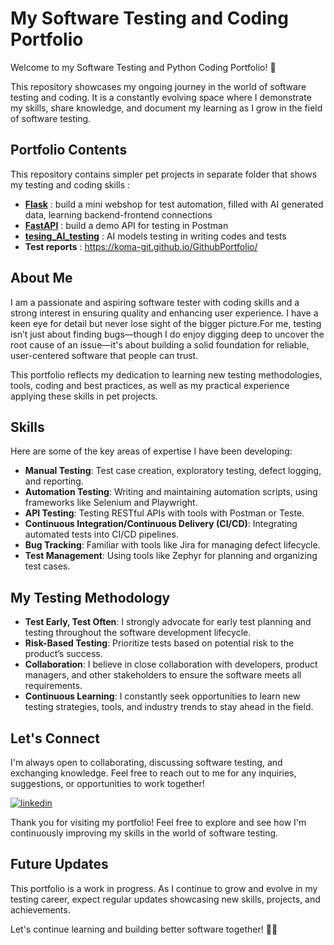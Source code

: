 # My Software Testing and Coding Portfolio

Welcome to my Software Testing and Python Coding Portfolio! 🚀

This repository showcases my ongoing journey in the world of software testing and coding. It is a constantly evolving space where I demonstrate my skills, share knowledge, and document my learning as I grow in the field of software testing.

## Portfolio Contents

This repository contains simpler pet projects in separate folder that shows my testing and coding skills :

- **[Flask](/Flask)** : build a mini webshop for test automation, filled with AI generated data, learning backend-frontend connections
- **[FastAPI](/FastAPI/)** : build a demo API for testing in Postman
- **[tesing_AI_testing](/testing_AI_testing/)** : AI models testing in writing codes and tests
- **Test reports** : https://koma-git.github.io/GithubPortfolio/

## About Me

I am a passionate and aspiring software tester with coding skills and a strong interest in ensuring quality and enhancing user experience. I have a keen eye for detail but never lose sight of the bigger picture.For me, testing isn’t just about finding bugs—though I do enjoy digging deep to uncover the root cause of an issue—it's about building a solid foundation for reliable, user-centered software that people can trust.

This portfolio reflects my dedication to learning new testing methodologies, tools, coding and best practices, as well as my practical experience applying these skills in pet projects.

## Skills

Here are some of the key areas of expertise I have been developing:

- **Manual Testing**: Test case creation, exploratory testing, defect logging, and reporting.
- **Automation Testing**: Writing and maintaining automation scripts, using frameworks like Selenium and Playwright.
- **API Testing**: Testing RESTful APIs with tools with Postman or Teste.
- **Continuous Integration/Continuous Delivery (CI/CD)**: Integrating automated tests into CI/CD pipelines.
- **Bug Tracking**: Familiar with tools like Jira for managing defect lifecycle.
- **Test Management**: Using tools like Zephyr for planning and organizing test cases.

## My Testing Methodology

- **Test Early, Test Often**: I strongly advocate for early test planning and testing throughout the software development lifecycle.
- **Risk-Based Testing**: Prioritize tests based on potential risk to the product’s success.
- **Collaboration**: I believe in close collaboration with developers, product managers, and other stakeholders to ensure the software meets all requirements.
- **Continuous Learning**: I constantly seek opportunities to learn new testing strategies, tools, and industry trends to stay ahead in the field.

## Let's Connect

I'm always open to collaborating, discussing software testing, and exchanging knowledge. Feel free to reach out to me for any inquiries, suggestions, or opportunities to work together!

[![linkedin](https://img.shields.io/badge/linkedin-0A66C2?style=for-the-badge&logo=linkedin&logoColor=white)](https://hu.linkedin.com/in/m%C3%A1ty%C3%A1s-k%C3%B3czi-391b9a354?trk=people-guest_people_search-card)

Thank you for visiting my portfolio! Feel free to explore and see how I'm continuously improving my skills in the world of software testing.

## Future Updates

This portfolio is a work in progress. As I continue to grow and evolve in my testing career, expect regular updates showcasing new skills, projects, and achievements.

Let's continue learning and building better software together! 🔧✨

